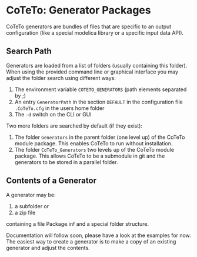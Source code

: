 CoTeTo: Generator Packages
==========================

CoTeTo generators are bundles of files that are specific to an output
configuration (like a special modelica library or a specific input data API).

Search Path
-----------
Generators are loaded from a list of folders (usually containing this folder).
When using the provided command line or graphical interface you may adjust
the folder search using different ways:

1. The environment variable `COTETO_GENERATORS` (path elements separated by ;)
2. An entry `GeneratorPath` in the section `DEFAULT` in the configuration file
  `.CoTeTo.cfg` in the users home folder
3. The `-d` switch on the CLI or GUI

Two more folders are searched by default (if they exist):
1. The folder `Generators` in the parent folder (one level up) of the CoTeTo 
   module package. This enables CoTeTo to run without installation.
2. The folder `CoTeTo_Generators` two levels up of the CoTeTo module package.
   This allows CoTeTo to be a submodule in git and the generators to be 
   stored in a parallel folder. 

Contents of a Generator
-----------------------
A generator may be:

1. a subfolder or
2. a zip file

containing a file Package.inf and a special folder structure.

Documentation will follow soon, please have a look at the examples for now. The
easiest way to create a generator is to make a copy of an existing generator
and adjust the contents.
